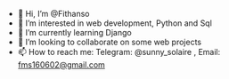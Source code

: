 - 👋 Hi, I’m @Fithanso
- 👀 I’m interested in web development, Python and Sql
- 🌱 I’m currently learning Django
- 💞️ I’m looking to collaborate on some web projects
- 📫 How to reach me: Telegram: @sunny_solaire ,  Email: fms160602@gmail.com

<!---
Fithanso/Fithanso is a ✨ special ✨ repository because its `README.md` (this file) appears on your GitHub profile.
You can click the Preview link to take a look at your changes.
--->
